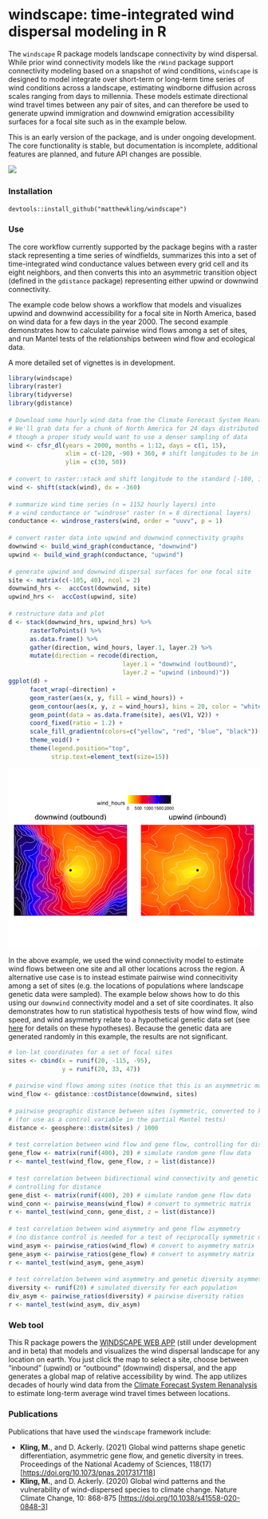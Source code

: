 windscape: time-integrated wind dispersal modeling in R
================

The `windscape` R package models landscape connectivity by wind
dispersal. While prior wind connectivity models like the `rWind` package
support connectivity modeling based on a snapshot of wind conditions,
`windscape` is designed to model integrate over short-term or long-term
time series of wind conditions across a landscape, estimating windborne
diffusion across scales ranging from days to millennia. These models
estimate directional wind travel times between any pair of sites, and
can therefore be used to generate upwind immigration and downwind
emigration accessibility surfaces for a focal site such as in the
example below.

This is an early version of the package, and is under ongoing
development. The core functionality is stable, but documentation is
incomplete, additional features are planned, and future API changes are
possible.

![](https://matthewkling.github.io/img/images/windscape_hawaii.png)

### Installation

`devtools::install_github("matthewkling/windscape")`

### Use

The core workflow currently supported by the package begins with a
raster stack representing a time series of windfields, summarizes this
into a set of time-integrated wind conductance values between every grid
cell and its eight neighbors, and then converts this into an asymmetric
transition object (defined in the `gdistance` package) representing
either upwind or downwind connectivity.

The example code below shows a workflow that models and visualizes
upwind and downwind accessibility for a focal site in North America,
based on wind data for a few days in the year 2000. The second example
demonstrates how to calculate pairwise wind flows among a set of sites,
and run Mantel tests of the relationships between wind flow and
ecological data.

A more detailed set of vignettes is in development.

``` r
library(windscape)
library(raster)
library(tidyverse)
library(gdistance)

# Download some hourly wind data from the Climate Forecast System Reanalysis.
# We'll grab data for a chunk of North America for 24 days distributed across a single year,
# though a proper study would want to use a denser sampling of data
wind <- cfsr_dl(years = 2000, months = 1:12, days = c(1, 15),
                xlim = c(-120, -90) + 360, # shift longitudes to be in [0, 360] range for CFSR
                ylim = c(30, 50))

# convert to raster::stack and shift longitude to the standard [-180, 180] range
wind <- shift(stack(wind), dx = -360)

# summarize wind time series (n = 1152 hourly layers) into 
# a wind conductance or "windrose" raster (n = 8 directional layers)
conductance <- windrose_rasters(wind, order = "uuvv", p = 1)

# convert raster data into upwind and downwind connectivity graphs
downwind <- build_wind_graph(conductance, "downwind")
upwind <- build_wind_graph(conductance, "upwind")

# generate upwind and downwind dispersal surfaces for one focal site 
site <- matrix(c(-105, 40), ncol = 2)
downwind_hrs <-  accCost(downwind, site)
upwind_hrs <-  accCost(upwind, site)

# restructure data and plot
d <- stack(downwind_hrs, upwind_hrs) %>%
      rasterToPoints() %>%
      as.data.frame() %>%
      gather(direction, wind_hours, layer.1, layer.2) %>%
      mutate(direction = recode(direction, 
                                layer.1 = "downwind (outbound)", 
                                layer.2 = "upwind (inbound)"))
ggplot(d) +
      facet_wrap(~direction) +
      geom_raster(aes(x, y, fill = wind_hours)) +
      geom_contour(aes(x, y, z = wind_hours), bins = 20, color = "white", linewidth = .25) +
      geom_point(data = as.data.frame(site), aes(V1, V2)) +
      coord_fixed(ratio = 1.2) +
      scale_fill_gradientn(colors=c("yellow", "red", "blue", "black")) +
      theme_void() +
      theme(legend.position="top",
            strip.text=element_text(size=15))
```

![](README_files/figure-gfm/unnamed-chunk-1-1.png)<!-- -->

In the above example, we used the wind connectivity model to estimate
wind flows between one site and all other locations across the region. A
alternative use case is to instead estimate pairwise wind connecitivity
among a set of sites (e.g. the locations of populations where landscape
genetic data were sampled). The example below shows how to do this using
our `downwind` connectivity model and a set of site coordinates. It also
demonstrates how to run statistical hypothesis tests of how wind flow,
wind speed, and wind asymmetry relate to a hypothetical genetic data set
(see [here](https://doi.org/10.1073/pnas.2017317118) for details on
these hypotheses). Because the genetic data are generated randomly in
this example, the results are not significant.

``` r
# lon-lat coordinates for a set of focal sites
sites <- cbind(x = runif(20, -115, -95),
               y = runif(20, 33, 47))

# pairwise wind flows among sites (notice that this is an asymmetric matrix)
wind_flow <- gdistance::costDistance(downwind, sites)

# pairwise geographic distance between sites (symmetric, converted to km)
# (for use as a control variable in the partial Mantel tests)
distance <- geosphere::distm(sites) / 1000 

# test correlation between wind flow and gene flow, controlling for distance
gene_flow <- matrix(runif(400), 20) # simulate random gene flow data
r <- mantel_test(wind_flow, gene_flow, z = list(distance))

# test correlation between bidirectional wind connectivity and genetic isolation,
# controlling for distance
gene_dist <- matrix(runif(400), 20) # simulate random gene flow data
wind_conn <- pairwise_means(wind_flow) # convert to symmetric matrix
r <- mantel_test(wind_conn, gene_dist, z = list(distance))

# test correlation between wind asymmetry and gene flow asymmetry
# (no distance control is needed for a test of reciprocally symmetric matrices)
wind_asym <- pairwise_ratios(wind_flow) # convert to asymmetry matrix
gene_asym <- pairwise_ratios(gene_flow) # convert to asymmetry matrix
r <- mantel_test(wind_asym, gene_asym)

# test correlation between wind asymmetry and genetic diversity asymmetry
diversity <- runif(20) # simulated diversity for each population
div_asym <- pairwise_ratios(diversity) # pairwise diversity ratios
r <- mantel_test(wind_asym, div_asym)
```

### Web tool

This R package powers the [WINDSCAPE WEB
APP](http://matthewkling.net/shiny/windscape/) (still under development
and in beta) that models and visualizes the wind dispersal landscape for
any location on earth. You just click the map to select a site, choose
between “inbound” (upwind) or “outbound” (downwind) dispersal, and the
app generates a global map of relative accessibility by wind. The app
utilizes decades of hourly wind data from the [Climate Forecast System
Renanalysis](https://cfs.ncep.noaa.gov/cfsr/) to estimate long-term
average wind travel times between locations.

### Publications

Publications that have used the `windscape` framework include:

- **Kling, M.**, and D. Ackerly. (2021) Global wind patterns shape
  genetic differentiation, asymmetric gene flow, and genetic diversity
  in trees. Proceedings of the National Academy of Sciences, 118(17)
  \[<https://doi.org/10.1073/pnas.2017317118>\]
- **Kling, M.**, and D. Ackerly. (2020) Global wind patterns and the
  vulnerability of wind-dispersed species to climate change. Nature
  Climate Change, 10: 868-875
  \[<https://doi.org/10.1038/s41558-020-0848-3>\]
